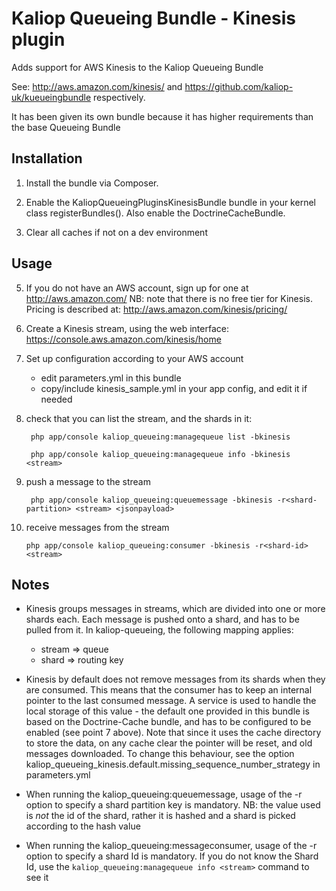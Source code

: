 # Kaliop Queueing Bundle - Kinesis plugin

Adds support for AWS Kinesis to the Kaliop Queueing Bundle

See: http://aws.amazon.com/kinesis/ and https://github.com/kaliop-uk/kueueingbundle respectively.

It has been given its own bundle because it has higher requirements than the base Queueing Bundle


## Installation

1. Install the bundle via Composer.

3. Enable the KaliopQueueingPluginsKinesisBundle bundle in your kernel class registerBundles().
    Also enable the DoctrineCacheBundle.

4. Clear all caches if not on a dev environment


## Usage

5. If you do not have an AWS account, sign up for one at http://aws.amazon.com/
    NB: note that there is no free tier for Kinesis. Pricing is described at: http://aws.amazon.com/kinesis/pricing/

6. Create a Kinesis stream, using the web interface: https://console.aws.amazon.com/kinesis/home

7. Set up configuration according to your AWS account

    - edit parameters.yml in this bundle
    - copy/include kinesis_sample.yml in your app config, and edit it if needed
 
8. check that you can list the stream, and the shards in it:
 
        php app/console kaliop_queueing:managequeue list -bkinesis
        
        php app/console kaliop_queueing:managequeue info -bkinesis <stream>

9. push a message to the stream 

        php app/console kaliop_queueing:queuemessage -bkinesis -r<shard-partition> <stream> <jsonpayload>
        
10. receive messages from the stream

        php app/console kaliop_queueing:consumer -bkinesis -r<shard-id> <stream>


## Notes

* Kinesis groups messages in streams, which are divided into one or more shards each.
    Each message is pushed onto a shard, and has to be pulled from it. 
    In kaliop-queueing, the following mapping applies:
    - stream => queue
    - shard => routing key

* Kinesis by default does not remove messages from its shards when they are consumed. This means that the consumer has
    to keep an internal pointer to the last consumed message. A service is used to handle the local storage of this
    value - the default one provided in this bundle is based on the Doctrine-Cache bundle, and has to be configured
    to be enabled (see point 7 above). Note that since it uses the cache directory to store the data, on any cache
    clear the pointer will be reset, and old messages downloaded. To change this behaviour, see the option
        kaliop_queueing_kinesis.default.missing_sequence_number_strategy
    in parameters.yml

* When running the kaliop_queueing:queuemessage, usage of the -r option to specify a shard partition key is mandatory.
    NB: the value used is *not* the id of the shard, rather it is hashed and a shard is picked according to the hash
    value

* When running the kaliop_queueing:messageconsumer, usage of the -r option to specify a shard Id is mandatory.
    If you do not know the Shard Id, use the `kaliop_queueing:managequeue info <stream>` command to see it
